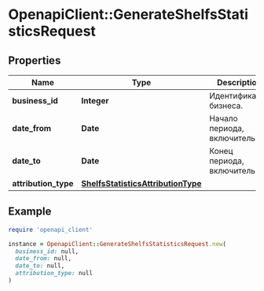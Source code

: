 # OpenapiClient::GenerateShelfsStatisticsRequest

## Properties

| Name | Type | Description | Notes |
| ---- | ---- | ----------- | ----- |
| **business_id** | **Integer** | Идентификатор бизнеса. |  |
| **date_from** | **Date** | Начало периода, включительно. |  |
| **date_to** | **Date** | Конец периода, включительно. |  |
| **attribution_type** | [**ShelfsStatisticsAttributionType**](ShelfsStatisticsAttributionType.md) |  |  |

## Example

```ruby
require 'openapi_client'

instance = OpenapiClient::GenerateShelfsStatisticsRequest.new(
  business_id: null,
  date_from: null,
  date_to: null,
  attribution_type: null
)
```

